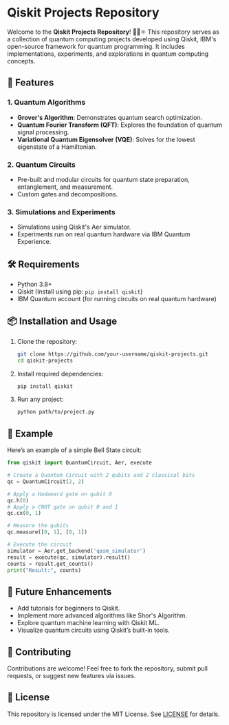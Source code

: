 # Qiskit Projects Repository

Welcome to the **Qiskit Projects Repository**! 🧑‍💻⚛️ This repository serves as a collection of quantum computing projects developed using Qiskit, IBM's open-source framework for quantum programming. It includes implementations, experiments, and explorations in quantum computing concepts.

## 🚀 Features

### 1. **Quantum Algorithms**
- **Grover's Algorithm**: Demonstrates quantum search optimization.
- **Quantum Fourier Transform (QFT)**: Explores the foundation of quantum signal processing.
- **Variational Quantum Eigensolver (VQE)**: Solves for the lowest eigenstate of a Hamiltonian.

### 2. **Quantum Circuits**
- Pre-built and modular circuits for quantum state preparation, entanglement, and measurement.
- Custom gates and decompositions.

### 3. **Simulations and Experiments**
- Simulations using Qiskit's Aer simulator.
- Experiments run on real quantum hardware via IBM Quantum Experience.

## 🛠️ Requirements

- Python 3.8+
- Qiskit (Install using pip: `pip install qiskit`)
- IBM Quantum account (for running circuits on real quantum hardware)

## 📦 Installation and Usage

1. Clone the repository:
   ```bash
   git clone https://github.com/your-username/qiskit-projects.git
   cd qiskit-projects
   ```
2. Install required dependencies:
   ```bash
   pip install qiskit
   ```
3. Run any project:
   ```bash
   python path/to/project.py
   ```

## 📄 Example

Here’s an example of a simple Bell State circuit:

```python
from qiskit import QuantumCircuit, Aer, execute

# Create a Quantum Circuit with 2 qubits and 2 classical bits
qc = QuantumCircuit(2, 2)

# Apply a Hadamard gate on qubit 0
qc.h(0)
# Apply a CNOT gate on qubit 0 and 1
qc.cx(0, 1)

# Measure the qubits
qc.measure([0, 1], [0, 1])

# Execute the circuit
simulator = Aer.get_backend('qasm_simulator')
result = execute(qc, simulator).result()
counts = result.get_counts()
print("Result:", counts)
```

## 🌟 Future Enhancements
- Add tutorials for beginners to Qiskit.
- Implement more advanced algorithms like Shor's Algorithm.
- Explore quantum machine learning with Qiskit ML.
- Visualize quantum circuits using Qiskit’s built-in tools.

## 🤝 Contributing
Contributions are welcome! Feel free to fork the repository, submit pull requests, or suggest new features via issues.

## 📝 License
This repository is licensed under the MIT License. See [LICENSE](./LICENSE) for details.

